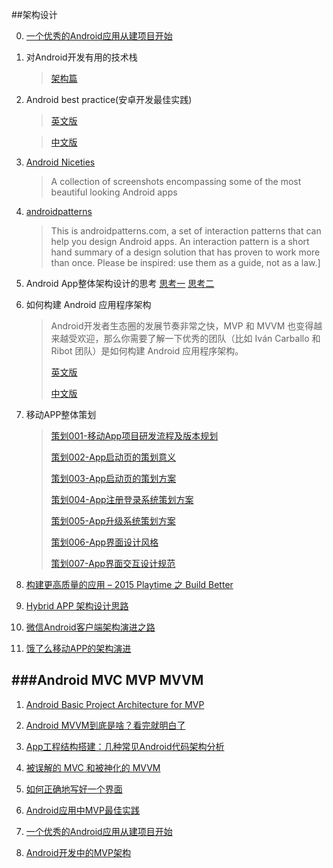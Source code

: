 ##架构设计

0. [一个优秀的Android应用从建项目开始](http://www.jianshu.com/p/d9e4ddd1c530)	

1. 对Android开发有用的技术栈
	
	>[架构篇](http://android.jobbole.com/82051/)

3. Android best practice(安卓开发最佳实践)
	>[英文版](https://github.com/futurice/android-best-practices)

	>[中文版](https://github.com/futurice/android-best-practices/blob/master/translations/Chinese/README.cn.md)


4. [Android Niceties](http://androidniceties.tumblr.com/)
	>A collection of screenshots encompassing some of the most beautiful looking Android apps

5. [androidpatterns](http://unitid.nl/androidpatterns/)
	>This is androidpatterns.com, a set of interaction patterns that can help you design Android apps. An interaction pattern is a short hand summary of a design solution that has proven to work more than once. Please be inspired: use them as a guide, not as a law.]
6. Android App整体架构设计的思考
[思考一](http://blog.csdn.net/luyi325xyz/article/details/43085409)
[思考二](http://blog.csdn.net/luyi325xyz/article/details/43482123)

8. 如何构建 Android 应用程序架构

	>Android开发者生态圈的发展节奏非常之快，MVP 和 MVVM 也变得越来越受欢迎，那么你需要了解一下优秀的团队（比如 Iván Carballo 和 Ribot 团队）是如何构建 Android 应用程序架构。 
	>	
	>[英文版](https://medium.com/ribot-labs/android-application-architecture-8b6e34acda65#.qghebjnfc)
	>
	>[中文版](http://www.jianshu.com/p/8ca27934c6e6)

9. 移动APP整体策划

	> [策划001-移动App项目研发流程及版本规划](http://www.jianshu.com/p/dfbdfb54f425)
	>  
	> [策划002-App启动页的策划意义](http://www.jianshu.com/p/4bbc32e6a98b)
	>  
	> [策划003-App启动页的策划方案](http://www.jianshu.com/p/b4a143061837)
	>  
	> [策划004-App注册登录系统策划方案](http://www.jianshu.com/p/022176795559)
	>  
	> [策划005-App升级系统策划方案](http://www.jianshu.com/p/058800a511de)
	>  
	> [策划006-App界面设计风格](http://www.jianshu.com/p/f69503531704)
	>  
	> [策划007-App界面交互设计规范](http://www.jianshu.com/p/8c51090e3a39) 


11. [构建更高质量的应用 – 2015 Playtime 之 Build Better](http://chinagdg.org/2015/12/%E6%9E%84%E5%BB%BA%E6%9B%B4%E9%AB%98%E8%B4%A8%E9%87%8F%E7%9A%84%E5%BA%94%E7%94%A8/#rd?sukey=fc78a68049a14bb26c717b0ed20bdc0134d14f32474bf53a54b4e99c122847a4be59ee736367bfb9cfc6c5930d58aa97)
12. [Hybrid APP 架构设计思路](http://segmentfault.com/a/1190000004263182)
13. [微信Android客户端架构演进之路](http://mp.weixin.qq.com/s?__biz=MjM5MDE0Mjc4MA==&mid=402023042&idx=1&sn=0c64c9db380410e58c097ee65708ff11&scene=0#wechat_redirect)
14. [饿了么移动APP的架构演进](https://mp.weixin.qq.com/s?__biz=MzAxNDUwMzU3Mw==&mid=401044540&idx=1&sn=24b7d8fb655ae6dd5d989d0cb3c08e90)

###Android MVC MVP MVVM
---

1. [Android Basic Project Architecture for MVP](https://medium.com/mobiwise-blog/android-basic-project-architecture-for-mvp-72f4b33252d0)

2. [Android MVVM到底是啥？看完就明白了](http://mp.weixin.qq.com/s?__biz=MzA4MjU5NTY0NA==&mid=401410759&idx=1&sn=89f0e3ddf9f21f6a5d4de4388ef2c32f#rd)

3. [App工程结构搭建：几种常见Android代码架构分析](http://mobile.51cto.com/abased-386212.htm)

4. [被误解的 MVC 和被神化的 MVVM](http://blog.devtang.com/blog/2015/11/02/mvc-and-mvvm/)

5. [如何正确地写好一个界面](http://oncenote.com/2015/12/08/How-to-build-UI/?hmsr=toutiao.io&utm_medium=toutiao.io&utm_source=toutiao.io)

6. [Android应用中MVP最佳实践](http://www.jianshu.com/p/ed2aa9546c2c)

7. [一个优秀的Android应用从建项目开始](http://www.jianshu.com/p/d9e4ddd1c530)

8. [Android开发中的MVP架构](http://www.jianshu.com/p/7567ed0d1853)